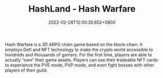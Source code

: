 ﻿---
title: "HashLand - Hash Warfare"
description: "The Synthesizer of Digital Ownership."
lead: "The Synthesizer of Digital Ownership."
date: 2022-02-28T12:50:35.652+0800
lastmod: 2022-02-28T12:50:35.652+0800
draft: false
featuredImage: ["100_hashland.png"]
score: "370"
status: "Live"
blockchain: ["Binance"]
nft_support: "Yes"
free_to_play: "NFT"
play_to_earn: ["NFT","Crypto"]
website: "https://www.hashland.com/#/home?utm_source=PlayToEarn.net&utm_medium=organic&utm_campaign=gamepage"
twitter: "https://twitter.com/HashLand_NFT"
discord: "https://discord.com/invite/9zdtNrpQbP"
telegram: "https://t.me/HashLand_NFT"
github: "https://github.com/HashlandGamefi"
youtube: "https://www.youtube.com/channel/UCHPvO4AMd-EwMtM0du9N20g"
twitch: 
facebook: "https://www.facebook.com/LandHash"
instagram: 
reddit: 
medium: "https://medium.com/@hashland_"
steam: 
gitbook: "https://land-hash.gitbook.io/hashland/welcome/get-to-know-us"
googleplay: 
appstore: 

  
    
categories: ["games"]
games: ["Card","Collectible","RPG"]
toc: false
pinned: false
weight: 
---
Hash Warfare is a 3D ARPG chain game based on the block-chain. It employs Defi and NFT technology to make the crypto world accessible to hundreds and thousands of gamers. For the first time, players are able to actually “own” their game assets. Players can use their tradeable NFT cards to experience the PVE mode, PVP mode, and even fight bosses with other players of their guild.